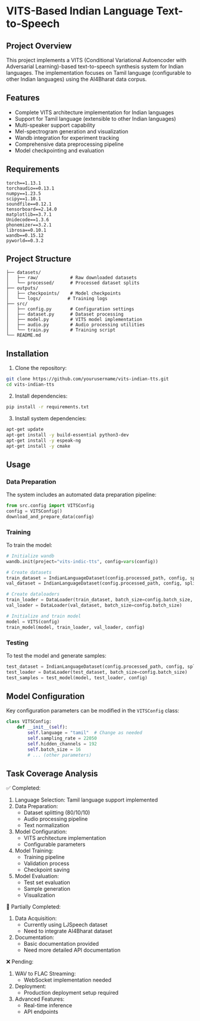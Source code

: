 # VITS-Based Indian Language Text-to-Speech

## Project Overview
This project implements a VITS (Conditional Variational Autoencoder with Adversarial Learning)-based text-to-speech synthesis system for Indian languages. The implementation focuses on Tamil language (configurable to other Indian languages) using the AI4Bharat data corpus.

## Features
- Complete VITS architecture implementation for Indian languages
- Support for Tamil language (extensible to other Indian languages)
- Multi-speaker support capability
- Mel-spectrogram generation and visualization
- Wandb integration for experiment tracking
- Comprehensive data preprocessing pipeline
- Model checkpointing and evaluation

## Requirements
```
torch==1.13.1
torchaudio==0.13.1
numpy==1.23.5
scipy==1.10.1
soundfile==0.12.1
tensorboard==2.14.0
matplotlib==3.7.1
Unidecode==1.3.6
phonemizer==3.2.1
librosa==0.10.1
wandb==0.15.12
pyworld==0.3.2
```

## Project Structure
```
├── datasets/
│   ├── raw/            # Raw downloaded datasets
│   └── processed/      # Processed dataset splits
├── outputs/
│   ├── checkpoints/    # Model checkpoints
│   └── logs/          # Training logs
├── src/
│   ├── config.py       # Configuration settings
│   ├── dataset.py      # Dataset processing
│   ├── model.py        # VITS model implementation
│   ├── audio.py        # Audio processing utilities
│   └── train.py        # Training script
└── README.md
```

## Installation

1. Clone the repository:
```bash
git clone https://github.com/yourusername/vits-indian-tts.git
cd vits-indian-tts
```

2. Install dependencies:
```bash
pip install -r requirements.txt
```

3. Install system dependencies:
```bash
apt-get update
apt-get install -y build-essential python3-dev
apt-get install -y espeak-ng
apt-get install -y cmake
```

## Usage

### Data Preparation
The system includes an automated data preparation pipeline:
```python
from src.config import VITSConfig
config = VITSConfig()
download_and_prepare_data(config)
```

### Training
To train the model:
```python
# Initialize wandb
wandb.init(project="vits-indic-tts", config=vars(config))

# Create datasets
train_dataset = IndianLanguageDataset(config.processed_path, config, split='train')
val_dataset = IndianLanguageDataset(config.processed_path, config, split='val')

# Create dataloaders
train_loader = DataLoader(train_dataset, batch_size=config.batch_size, shuffle=True)
val_loader = DataLoader(val_dataset, batch_size=config.batch_size)

# Initialize and train model
model = VITS(config)
train_model(model, train_loader, val_loader, config)
```

### Testing
To test the model and generate samples:
```python
test_dataset = IndianLanguageDataset(config.processed_path, config, split='test')
test_loader = DataLoader(test_dataset, batch_size=config.batch_size)
test_samples = test_model(model, test_loader, config)
```

## Model Configuration
Key configuration parameters can be modified in the `VITSConfig` class:
```python
class VITSConfig:
    def __init__(self):
        self.language = "tamil"  # Change as needed
        self.sampling_rate = 22050
        self.hidden_channels = 192
        self.batch_size = 16
        # ... (other parameters)
```

## Task Coverage Analysis

✅ Completed:
1. Language Selection: Tamil language support implemented
2. Data Preparation:
   - Dataset splitting (80/10/10)
   - Audio processing pipeline
   - Text normalization
3. Model Configuration:
   - VITS architecture implementation
   - Configurable parameters
4. Model Training:
   - Training pipeline
   - Validation process
   - Checkpoint saving
5. Model Evaluation:
   - Test set evaluation
   - Sample generation
   - Visualization

🔄 Partially Completed:
1. Data Acquisition:
   - Currently using LJSpeech dataset
   - Need to integrate AI4Bharat dataset
2. Documentation:
   - Basic documentation provided
   - Need more detailed API documentation

❌ Pending:
1. WAV to FLAC Streaming:
   - WebSocket implementation needed
2. Deployment:
   - Production deployment setup required
3. Advanced Features:
   - Real-time inference
   - API endpoints
